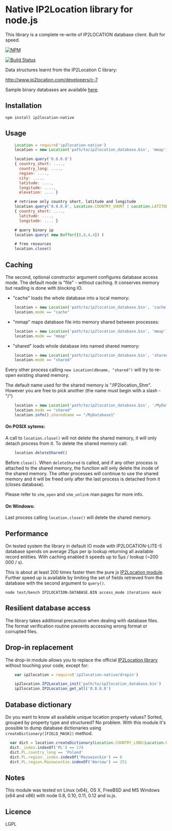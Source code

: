 Native IP2Location library for node.js
======================================

This library is a complete re-write of IP2LOCATION database client.
Built for speed.

[![NPM][NPM img]][NPM Status]

[![Build Status][BS img]][Build Status]

Data structures learnt from the IP2Location C library:

http://www.ip2location.com/developers/c-7

Sample binary databases are available [here][ip2Location-devel-db].

Installation
------------

    npm install ip2location-native

Usage
-----

```js
    Location = require('ip2location-native')
    location = new Location('path/to/ip2location_database.bin', 'mmap')

    location.query('8.8.8.8')
    { country_short: ....,
      country_long: ....,
      region: ....,
      city: ....,
      latitude: ....,
      longitude: ....,
      elevation: .... }

    # retrieve only country short, latitude and longitude
    location.query('8.8.8.8', Location.COUNTRY_SHORT | Location.LATITUDE | Location.LONGITUDE)
    { country_short: ....,
      latitude: ....,
      longitude: .... }

    # query binary ip
    location.query( new Buffer([8,8,4,4]) )

    # free resources
    location.close()
```

Caching
-------

The second, optional constructor argument configures database access mode.
The default mode is "file" - without caching. It conserves memory but reading
is done with blocking IO.

* "cache" loads the whole database into a local memory:

```js
    location = new Location('path/to/ip2location_database.bin', 'cache')
    location.mode == "cache"
```

* "mmap" maps database file into memory shared between processes:

```js
    location = new Location('path/to/ip2location_database.bin', 'mmap')
    location.mode == "mmap"
```

* "shared" loads whole database into named shared memory:

```js
    location = new Location('path/to/ip2location_database.bin', 'shared')
    location.mode == "shared"
```

Every other process calling `new Location(dbname, "shared")` will try to re-open
existing shared memory.

The default name used for the shared memory is "/IP2location_Shm".
However you are free to pick another (the name must begin with a slash - "/")

```js
    location = new Location('path/to/ip2location_database.bin', '/MyDatabase1')
    location.mode == "shared"
    location.info().sharedname == "/MyDatabase1"
```

#### On POSIX sytems:

A call to `location.close()` will not delete the shared memory, it will only
detach process from it. To delete the shared memory call:

```js
    location.deleteShared()
```

Before `close()`.
When `deleteShared` is called, and if any other process is attached to the
shared memory, the function will only delete the inode of the shared memory.
The other processes will continue to use the shared memory and it will be freed
only after the last process is detached from it (closes database).

Please refer to `shm_open` and `shm_unlink` man pages for more info.

#### On Windows:

Last process calling `location.close()` will delete the shared memory.

Performance
-----------

On tested system the library in default IO mode with IP2LOCATION-LITE-5
database spends on average 25µs per ip lookup returning all available record
entities. With caching enabled it speeds up to 5µs / lookup (~200 000 / s).

This is about at least 200 times faster then the pure js [IP2Location module][ip2location-nodejs-github].
Further speed up is available by limiting the set of fields retrieved from
the database with the second argument to `query()`.

```
node test/bench IP2LOCATION-DATABASE.BIN access_mode iterations mask
```

Resilient database access
-------------------------

The library takes additional precaution when dealing with database files.
The format verification routine prevents accessing wrong format or corrupted
files.

Drop-in replacement
-------------------

The drop-in module allows you to replace the official [IP2Location library][ip2location-nodejs]
without touching your code, except for:

```js
    var ip2location = require('ip2location-native/dropin')

    ip2location.IP2Location_init('path/to/ip2location_database.bin')
    ip2location.IP2Location_get_all('8.8.8.8')
```

Database dictionary
-------------------

Do you want to know all available unique location property values?
Sorted, grouped by property type and structured? No problem.
With this module it's possible to dump database dictionaries using
`createDictionary([FIELD_MASK])` method.

```js
  var dict = location.createDictionary(Location.COUNTRY_LONG|Location.REGION|Location.CITY)
  dict._index.indexOf('PL') == 174
  dict.PL.country_long == 'Poland'
  dict.PL.region._index.indexOf('Mazowieckie') == 6
  dict.PL.region.Mazowieckie.indexOf('Warsaw') == 251
```

Notes
-----

This module was tested on Linux (x64), OS X, FreeBSD and MS Windows (x64 and x86) with
node 0.8, 0.10, 0.11, 0.12 and io.js.

Licence
-------

LGPL

[Build Status]: https://travis-ci.org/advertine/node-ip2location
[BS img]: https://travis-ci.org/advertine/node-ip2location.svg
[NPM img]: https://nodei.co/npm/ip2location-native.png?compact=true
[NPM Status]: https://nodei.co/npm/ip2location-native/
[ip2location-nodejs]: http://www.ip2location.com/developers/nodejs
[ip2location-nodejs-github]: https://github.com/ip2location-nodejs/IP2Location
[ip2Location-devel-db]: http://www.ip2location.com/developers#sample_ip2location_databases_bin
